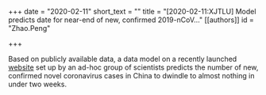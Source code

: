 +++
date = "2020-02-11"
short_text = ""
title = "[2020-02-11:XJTLU] Model predicts date for near-end of new, confirmed 2019-nCoV&#8230;"
[[authors]]
    id = "Zhao.Peng"

+++

<p>Based on publicly available data, a data model on a recently launched <a href="https://ncov2020.org/">website</a> set up by an ad-hoc group of scientists predicts the number of new, confirmed novel coronavirus cases in China to dwindle to almost nothing in under two weeks.
